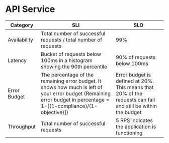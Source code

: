 # API Service

| Category     | SLI                                                                                          | SLO                                                                                                          |
|--------------|----------------------------------------------------------------------------------------------|--------------------------------------------------------------------------------------------------------------|
| Availability | Total number of successful requests / total number of requests                               | 99%                                                                                                          |
| Latency      | Bucket of requests below 100ms in a histogram showing the 90th percentile                    | 90% of requests below 100ms                                                                                  |
| Error Budget | The percentage of the remaining error budget. It shows how much is left of your error budget (Remaining error budget in percentage = 1-[(1-compliance)/(1-objective)]) | Error budget is defined at 20%. This means that 20% of the requests can fail and still be within the budget  |
| Throughput   | Total number of successful requests                                                          | 5 RPS indicates the application is functioning                                                               |
